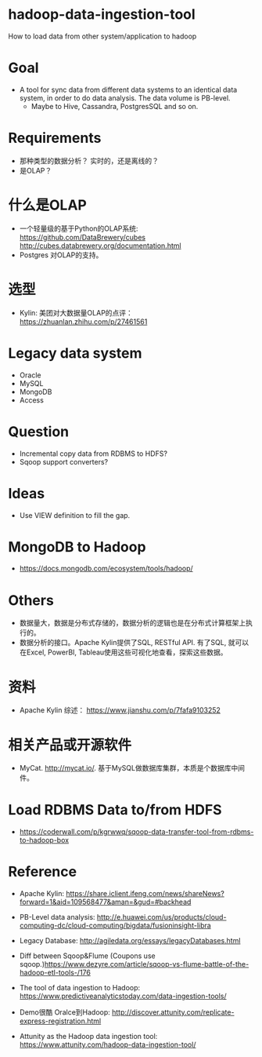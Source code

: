 # hadoop-data-ingestion-tool
How to load data from other system/application to hadoop


# Goal
* A tool for sync data from different data systems to an identical data system, in order to do data analysis. The data volume is PB-level.
    * Maybe to Hive, Cassandra, PostgresSQL and so on. 

# Requirements
* 那种类型的数据分析？ 实时的，还是离线的？
* 是OLAP？

# 什么是OLAP
* 一个轻量级的基于Python的OLAP系统: https://github.com/DataBrewery/cubes http://cubes.databrewery.org/documentation.html
* Postgres 对OLAP的支持。

# 选型
* Kylin: 美团对大数据量OLAP的点评： https://zhuanlan.zhihu.com/p/27461561

# Legacy data system
* Oracle
* MySQL
* MongoDB
* Access

# Question
* Incremental copy data from RDBMS to HDFS?
* Sqoop support converters?

# Ideas
* Use VIEW definition to fill the gap.

# MongoDB to Hadoop
* https://docs.mongodb.com/ecosystem/tools/hadoop/

# Others
* 数据量大，数据是分布式存储的，数据分析的逻辑也是在分布式计算框架上执行的。
* 数据分析的接口。Apache Kylin提供了SQL, RESTful API. 有了SQL, 就可以在Excel, PowerBI, Tableau使用这些可视化地查看，探索这些数据。

# 资料
* Apache Kylin 综述： https://www.jianshu.com/p/7fafa9103252

# 相关产品或开源软件
* MyCat. http://mycat.io/. 基于MySQL做数据库集群，本质是个数据库中间件。

# Load RDBMS Data to/from HDFS
* https://coderwall.com/p/kgrwwq/sqoop-data-transfer-tool-from-rdbms-to-hadoop-box

# Reference
* Apache Kylin: https://share.iclient.ifeng.com/news/shareNews?forward=1&aid=109568477&aman=&gud=#backhead

* PB-Level data analysis:   http://e.huawei.com/us/products/cloud-computing-dc/cloud-computing/bigdata/fusioninsight-libra

* Legacy Database: http://agiledata.org/essays/legacyDatabases.html
* Diff between Sqoop&Flume (Coupons use sqoop.)https://www.dezyre.com/article/sqoop-vs-flume-battle-of-the-hadoop-etl-tools-/176
* The tool of data ingestion to Hadoop: https://www.predictiveanalyticstoday.com/data-ingestion-tools/
* Demo很酷 Oralce到Hadoop: http://discover.attunity.com/replicate-express-registration.html
* Attunity as the Hadoop data ingestion tool: https://www.attunity.com/hadoop-data-ingestion-tool/ 

